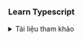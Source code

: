 ### Learn Typescript

<details>
  <summary>Tài liệu tham khảo</summary>
  <ul>
    <li><a href="https://www.youtube.com/watch?v=30LWjhZzg50&t=8075s">course from freeCodeCamp</a></li>
    <li><a href="https://www.youtube.com/playlist?list=PLncHg6Kn2JT5emvXmG6kgeGkrQjRqxsb4">course from HoiDanIT</a></li>
    <li><a href="https://drive.google.com/file/d/1fSByxnd8dHwaCM48zmh80iSRObVx2xin/view">document from HoiDanIT</a></li>
  </ul>
</details>
